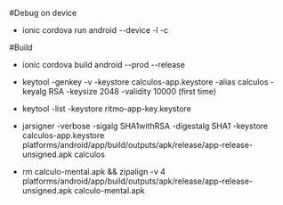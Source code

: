 #Debug on device

- ionic cordova run android --device -l -c

#Build

- ionic cordova build android --prod --release

- keytool -genkey -v -keystore calculos-app.keystore -alias calculos -keyalg RSA -keysize 2048 -validity 10000 (first time)

- keytool -list -keystore ritmo-app-key.keystore

- jarsigner -verbose -sigalg SHA1withRSA -digestalg SHA1 -keystore calculos-app.keystore platforms/android/app/build/outputs/apk/release/app-release-unsigned.apk calculos

- rm calculo-mental.apk && zipalign -v 4 platforms/android/app/build/outputs/apk/release/app-release-unsigned.apk calculo-mental.apk





